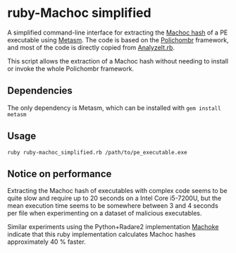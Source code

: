 # ruby-Machoc simplified
A simplified command-line interface for extracting the [Machoc hash](https://github.com/ANSSI-FR/polichombr/blob/2fa9702fca21c22b68c89a98de692ccd0fa48e1d/docs/MACHOC_HASH.md) of a PE executable using [Metasm](https://github.com/jjyg/metasm). The code is based on the [Polichombr](https://github.com/ANSSI-FR/polichombr) framework, and most of the code is directly copied from [AnalyzeIt.rb](https://github.com/ANSSI-FR/polichombr/blob/72c3d5e818100f824486a9ae48278075de3b3c39/polichombr/analysis_tools/AnalyzeIt.rb).

This script allows the extraction of a Machoc hash without needing to install or invoke the whole Polichombr framework. 

## Dependencies ##
The only dependency is Metasm, which can be installed with ``gem install metasm``

## Usage ##
``ruby ruby-machoc_simplified.rb /path/to/pe_executable.exe``

## Notice on performance ##
Extracting the Machoc hash of executables with complex code seems to be quite slow and require up to 20 seconds on a Intel Core i5-7200U, but the mean execution time seems to be somewhere between  3 and 4 seconds per file when experimenting on a dataset of malicious executables.

Similar experiments using the Python+Radare2 implementation [Machoke](https://github.com/conix-security/machoke) indicate that this ruby implementation calculates Machoc hashes approximately 40 % faster.
